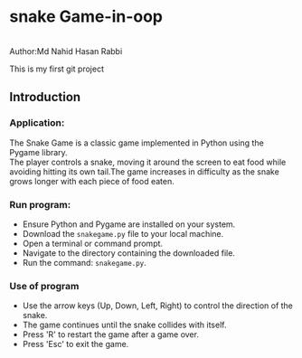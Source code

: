 # snake Game-in-oop
<br>
Author:Md Nahid Hasan Rabbi

This is my first git project
## Introduction
### Application:
The Snake Game is a classic game implemented in Python using the Pygame library.<br> The player controls a snake, moving it around the screen to eat food while avoiding hitting its own tail.The game increases in difficulty as the snake grows longer with each piece of food eaten.
### Run program:
- Ensure Python and Pygame are installed on your system.
- Download the `snakegame.py` file to your local machine.
- Open a terminal or command prompt.<br>
- Navigate to the directory containing the downloaded file.
- Run the command: `snakegame.py`.
### Use of program
- Use the arrow keys (Up, Down, Left, Right) to control the direction of the snake.
- The game continues until the snake collides with itself.
- Press 'R' to restart the game after a game over.
- Press 'Esc' to exit the game.
